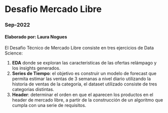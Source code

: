 # Desafio Mercado Libre
### Sep-2022
#### Elaborado por: Laura Nogues

El Desafio Técnico de Mercado Libre consiste en tres ejercicios de Data Science: 

1) **EDA** donde se exploran las caracteristicas de las ofertas relámpago y los insights generados. 
2) **Series de Tiempo**: el objetivo es construir un modelo de forecast que permita estimar las ventas de 3 semanas a nivel diario utilizando la historia de ventas de la categoría, el dataset utilizado consiste de tres categorias distintas. 
3) **Header**: determinar el orden en que el aparecen los productos en el header de mercado libre, a partir de la construcción de un algoritmo que cumpla con una serie de requisitos. 
